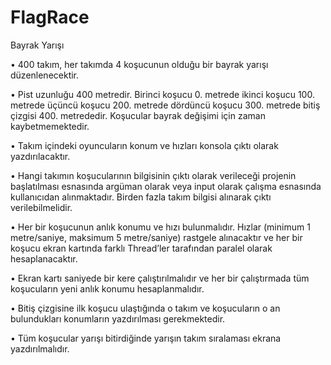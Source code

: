 # FlagRace

Bayrak Yarışı

• 400 takım, her takımda 4 koşucunun olduğu bir bayrak yarışı düzenlenecektir.

• Pist uzunluğu 400 metredir. Birinci koşucu 0. metrede ikinci koşucu 100.
metrede üçüncü koşucu 200. metrede dördüncü koşucu 300. metrede bitiş
çizgisi 400. metrededir. Koşucular bayrak değişimi için zaman
kaybetmemektedir.

• Takım içindeki oyuncuların konum ve hızları konsola çıktı olarak
yazdırılacaktır.

• Hangi takımın koşucularının bilgisinin çıktı olarak verileceği projenin
başlatılması esnasında argüman olarak veya input olarak çalışma esnasında
kullanıcıdan alınmaktadır. Birden fazla takım bilgisi alınarak çıktı
verilebilmelidir.

• Her bir koşucunun anlık konumu ve hızı bulunmalıdır. Hızlar (minimum 1
metre/saniye, maksimum 5 metre/saniye) rastgele alınacaktır ve her bir koşucu
ekran kartında farklı Thread’ler tarafından paralel olarak hesaplanacaktır.

• Ekran kartı saniyede bir kere çalıştırılmalıdır ve her bir çalıştırmada tüm
koşucuların yeni anlık konumu hesaplanmalıdır.

• Bitiş çizgisine ilk koşucu ulaştığında o takım ve koşucuların o an bulundukları
konumların yazdırılması gerekmektedir.

• Tüm koşucular yarışı bitirdiğinde yarışın takım sıralaması ekrana
yazdırılmalıdır.
